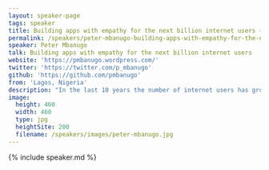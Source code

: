```yaml
---
layout: speaker-page
tags: speaker
title: Building apps with empathy for the next billion internet users – Peter Mbanugo
permalink: /speakers/peter-mbanugo-building-apps-with-empathy-for-the-next-billion-internet-users.html
speaker: Peter Mbanugo
talk: Building apps with empathy for the next billion internet users
website: 'https://pmbanugo.wordpress.com/'
twitter: 'https://twitter.com/p_mbanugo'
github: 'https://github.com/pmbanugo'
from: 'Lagos, Nigeria'
description: "In the last 10 years the number of internet users has grown from 1,162,916,818 to 3,424,971,237, and by 2017 many more are expected to come online from emerging nations. These nations lack fast internet speed and, for most, internet data is expensive. People from these nations will occupy a large percentage of our user base, and as developers, are we prepared to serve them? Have we thought of how our apps will respond in scenarios of poor or no connection, or how users will react if it consumes too much data? In this talk, I'll tell you from my own experience as a citizen of an emerging nation (Nigeria) about these users, the kind of challenges we face, how we can build apps for them, and principles I think if followed, will make our apps work for the next billion internet users."
image:
  height: 460
  width: 460
  type: jpg
  heightSite: 200
  filename: /speakers/images/peter-mbanugo.jpg
---
```


{% include speaker.md %}
